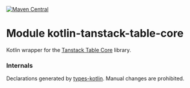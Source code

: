 [![Maven Central](https://img.shields.io/maven-central/v/org.jetbrains.kotlin-wrappers/kotlin-tanstack-table-core)](https://mvnrepository.com/artifact/org.jetbrains.kotlin-wrappers/kotlin-tanstack-table-core)

# Module kotlin-tanstack-table-core

Kotlin wrapper for the [Tanstack Table Core](https://github.com/TanStack/table/tree/main/packages/table-core) library.

### Internals

Declarations generated by [types-kotlin](https://github.com/karakum-team/types-kotlin). Manual changes are prohibited.
